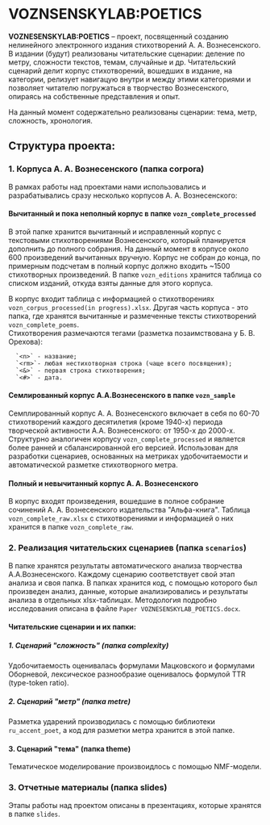 # **VOZNSENSKYLAB:POETICS**

**VOZNESENSKYLAB:POETICS** – проект, посвященный созданию нелинейного электронного издания стихотворений А. А. Вознесенского. В издании (будут) реализованы читательские сценарии: деление по метру, сложности текстов, темам, случайные и др. Читательский сценарий делит корпус стихотворений, вошедших в издание, на категории, релизует навигацую внутри и между этими категориями и позволяет читателю погружаться в творчество Вознесенского, опираясь на собственные представления и опыт.

На данный момент содержательно реализованы сценарии: тема, метр, сложность, хронология.

## **Структура проекта**:  
### **1. Корпуса А. А. Вознесенского (папка corpora)**
   В рамках работы над проектами нами использовались и разрабатывались сразу несколько корпусов А. А. Вознесенского:
   #### **Вычитанный и пока неполный корпус в папке `vozn_complete_processed`**  
   В этой папке хранится вычитанный и исправленный корпус с текстовыми стихотворениями Вознесенского, который планируется дополнить до полного собрания. На данный момент в корпусе около 600 произведений вычитанных вручную. Корпус не собран до конца, по примерным подсчетам в полный корпус должно входить ~1500 стихотворных произведений. В папке `vozn_editions` хранится таблица со списком изданий, откуда взяты данные для этого корпуса. 
   
   В корпус входит таблица с информацией о стихотворениях `vozn_corpus_processed(in progress).xlsx`. Другая часть корпуса - это папка, где хранятся вычитанные и размеченные тексты стихотворений `vozn_complete_poems`.  
   Стихотворения размечаются тегами (разметка позаимствована у Б. В. Орехова):

      `<n>` - название;  
      `<rm>`- любая нестихотворная строка (чаще всего посвящения);  
      `<&>` - первая строка стихотворения;  
      `<#>` - дата.

   #### **Семлированный корпус А.А.Вознесенского в папке `vozn_sample`**
   Семплированный корпус А. А. Вознесенского включает в себя по 60-70 стихотворений каждого десятилетия (кроме 1940-х) периода творческой активности А.А. Вознесенского: от 1950-х до 2000-х. Структурно аналогичен корпусу `vozn_complete_processed` и является более ранней и сбалансированной его версией. Использован для разработки сценариев, основанных на метриках удобочитаемости и автоматической разметке стихотворного метра.

   #### **Полный и невычитанный корпус А. А. Вознесенского**
   В корпус входят произведения, вошедшие в полное собрание сочинений А. А. Вознесенского издательства "Альфа-книга". Таблица `vozn_complete_raw.xlsx` с стихотворениями и информацией о них хранится в папке `vozn_complete_raw`.

### **2. Реализация читательских сценариев (папка `scenarios`)**
В папке хранятся результаты автоматического анализа творчества А.А.Вознесенского. Каждому сценарию соответствует свой этап анализа и своя папка. В папках хранится код, с помощью которого был произведен анализ, данные, которые анализировались и результаты анализа в отдельных xlsx-таблицах. Методология подробно исследования описана в файле `Paper VOZNESENSKYLAB_POETICS.docx`.

#### Читательские сценарии и их папки:

##### 1. Сценарий "сложность" (папка complexity)  
   Удобочитаемость оценивалась формулами Мацковского и формулами Оборневой, лексическое разнообразие оценивалось формулой TTR (type-token ratio).
##### 2. Сценарий "метр" (папка metre)  
   Разметка ударений производилась с помощью библиотеки `ru_accent_poet`, а код для разметки метра хранится в этой папке.
#### 3. Сценарий "тема" (папка theme)  
  Тематическое моделирование произвоидлось с помощью NMF-модели.  

### **3. Отчетные материалы (папка slides)**

Этапы работы над проектом описаны в презентациях, которые хранятся в папке `slides`. 